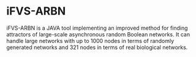 # iFVS-ARBN
iFVS-ARBN is a JAVA tool implementing an improved method for finding attractors of large-scale asynchronous random Boolean networks. It can handle large networks with up to 1000 nodes in terms of randomly generated networks and 321 nodes in terms of real biological networks.
